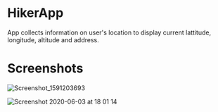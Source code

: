 # HikerApp
App collects information on user's location to display current lattitude, longitude, altitude and address. 

# Screenshots
![Screenshot_1591203693](https://user-images.githubusercontent.com/44229050/83666287-a0501f80-a5c4-11ea-980b-1c4c718b9727.png)

![Screenshot 2020-06-03 at 18 01 14](https://user-images.githubusercontent.com/44229050/83666292-a219e300-a5c4-11ea-894f-ff3ef9b5a5d7.png)


